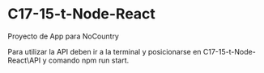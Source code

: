 # C17-15-t-Node-React
Proyecto de App para NoCountry

Para utilizar la API deben ir a la terminal y posicionarse en C17-15-t-Node-React\API y comando 
npm run start.
